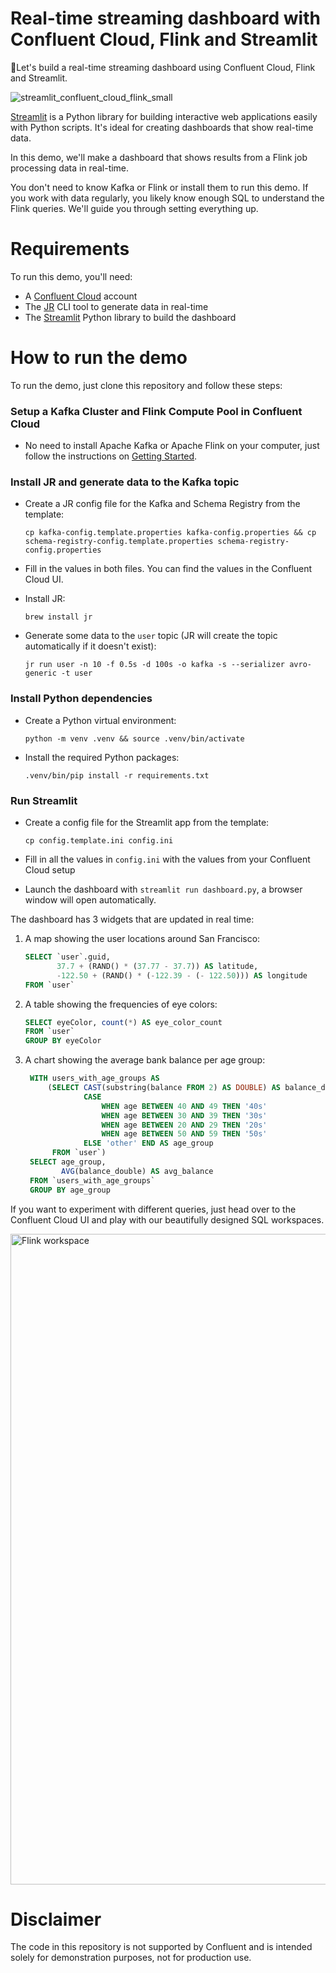# Real-time streaming dashboard with Confluent Cloud, Flink and Streamlit

🚀Let's build a real-time streaming dashboard using Confluent Cloud, Flink and Streamlit.

![streamlit_confluent_cloud_flink_small](https://github.com/confluentinc/streamlit-flink-demo/assets/56603/12c7a18c-02ad-4d1c-9c7e-84fb0b8dc0b5)

[Streamlit](https://streamlit.io) is a Python library for building interactive web applications easily with Python scripts. It's ideal for creating dashboards that show real-time data.

In this demo, we'll make a dashboard that shows results from a Flink job processing data in real-time.

You don't need to know Kafka or Flink or install them to run this demo. If you work with data regularly, you likely know enough SQL to understand the Flink queries. We'll guide you through setting everything up.

# Requirements

To run this demo, you'll need:
- A [Confluent Cloud](https://www.confluent.io) account
- The [JR](https://github.com/ugol/jr) CLI tool to generate data in real-time
- The [Streamlit](https://streamlit.io) Python library to build the dashboard

# How to run the demo

To run the demo, just clone this repository and follow these steps:

### Setup a Kafka Cluster and Flink Compute Pool in Confluent Cloud

- No need to install Apache Kafka or Apache Flink on your computer, just follow the instructions on [Getting Started](https://docs.confluent.io/cloud/current/get-started/index.html).

### Install JR and generate data to the Kafka topic

- Create a JR config file for the Kafka and Schema Registry from the template:
    ```shell
    cp kafka-config.template.properties kafka-config.properties && cp schema-registry-config.template.properties schema-registry-config.properties
    ```

- Fill in the values in both files. You can find the values in the Confluent Cloud UI.

- Install JR:

    ```shell
    brew install jr
    ```

- Generate some data to the `user` topic (JR will create the topic automatically if it doesn't exist):

    ```shell
    jr run user -n 10 -f 0.5s -d 100s -o kafka -s --serializer avro-generic -t user
    ```

### Install Python dependencies

- Create a Python virtual environment:

    ```shell
    python -m venv .venv && source .venv/bin/activate
    ```

- Install the required Python packages:

    ```shell
    .venv/bin/pip install -r requirements.txt
    ```

### Run Streamlit

- Create a config file for the Streamlit app from the template:

    ```shell
    cp config.template.ini config.ini
    ```

- Fill in all the values in `config.ini` with the values from your Confluent Cloud setup

- Launch the dashboard with `streamlit run dashboard.py`, a browser window will open automatically.

The dashboard has 3 widgets that are updated in real time:

1. A map showing the user locations around San Francisco:

    ```sql
    SELECT `user`.guid,
           37.7 + (RAND() * (37.77 - 37.7)) AS latitude,
           -122.50 + (RAND() * (-122.39 - (- 122.50))) AS longitude
    FROM `user`
    ```

2. A table showing the frequencies of eye colors:

   ```sql
   SELECT eyeColor, count(*) AS eye_color_count
   FROM `user`
   GROUP BY eyeColor
   ```

3. A chart showing the average bank balance per age group:

   ```sql
    WITH users_with_age_groups AS
        (SELECT CAST(substring(balance FROM 2) AS DOUBLE) AS balance_double,
                CASE
                    WHEN age BETWEEN 40 AND 49 THEN '40s'
                    WHEN age BETWEEN 30 AND 39 THEN '30s'
                    WHEN age BETWEEN 20 AND 29 THEN '20s'
                    WHEN age BETWEEN 50 AND 59 THEN '50s'
                ELSE 'other' END AS age_group
         FROM `user`)
    SELECT age_group,
           AVG(balance_double) AS avg_balance
    FROM `users_with_age_groups`
    GROUP BY age_group
    ```

If you want to experiment with different queries, just head over to the Confluent Cloud UI and play with our beautifully designed SQL workspaces.

<img width="1041" alt="Flink workspace" src="https://github.com/confluentinc/streamlit-flink-demo/assets/56603/4192c891-0029-4703-9854-dfceb7820ece">

# Disclaimer
The code in this repository is not supported by Confluent and is intended solely for demonstration purposes, not for production use.
